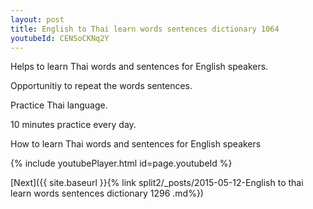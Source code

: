 ```yaml
---
layout: post
title: English to Thai learn words sentences dictionary 1064 
youtubeId: CENSoCKNq2Y
---
```

 
 
Helps to learn Thai words and sentences for English speakers.

Opportunitiy to repeat the words sentences. 

Practice Thai language. 
 
10 minutes practice every day. 
 
How to learn Thai words and sentences for English speakers 
 
{% include youtubePlayer.html id=page.youtubeId %}
 
 
[Next]({{ site.baseurl }}{% link  split2/_posts/2015-05-12-English to thai learn words sentences dictionary 1296 .md%})
 
